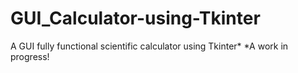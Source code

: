 # GUI_Calculator-using-Tkinter
A GUI fully functional scientific calculator using Tkinter*  *A work in progress!
